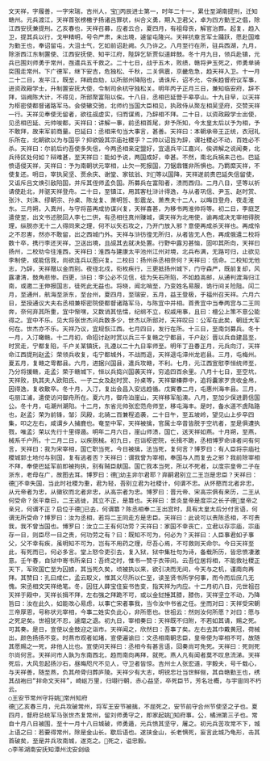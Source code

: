 <!-- { "loadSidebar": true } -->
    文天祥，字履善，一字宋瑞，吉州人，宝丙辰进士第一，时年二十一，累仕至湖南提刑，迁知赣州。元兵渡江，天祥首张榜檄子扬诸吕罪状，纠合义勇，期入卫君父，卓为四方勤王之倡，除江西安抚兼提刑。乙亥春也，天祥召募，应者云合，夏四月，有祖母丧，解官治葬。起复，趋入卫，提其兵以行，戈甲精明，号令严肃，未出境，遽留屯隆兴。天祥抗章言军士踊跃，愿赴国难为勤王也，奉诏留屯，大沮士气，乞如前诏赴阙。久乃许之。八月至行在所，驻兵西湖，九月，除浙西江东制置使、江西安抚使、知平江府，陛辞乞斩贾似道衅鼓。冬十月九日，领兵赴镇，元兵已围刘师勇于常州，亟遣兵五千救之。二十七日，战于五木，败绩，赣将尹玉死之，师勇单骑突围走常州。下广德军，继下安吉，危独松、千秋，二关俱震，京畿危急，趋天祥入卫。十一月二十二日，发平江，既至，拜疏自劾，以所部州降陷也，请诛斥，诏不允，令疾趋督府议军事，进资政殿学士，升制置安抚大使，令制司余杭守独松关。明年丙子正月三日，兼知临安府，辞不拜，诣阙陈大计，不得见，所部聚富阳以俟。十八日，丞相巴延营于皋亭山。十九日早，以天祥为枢密使都督诸路军马。会使辙交驰，北师约当国大臣相见，执政侍从聚左相吴坚府，交赞天祥一行。天祥见奉使无留者，欲往觇虚实，归而谋焉，乃辞相不拜。二十日，以资政殿学士出使，见丞相巴延、元帅唆都，天祥曰：讲解一事，前丞相首尾，非予所知，今太皇太后以予为相，予不敢拜，故来军前商量。巴延曰：丞相来句当大事言，甚善。天祥曰：本朝承帝王正统，衣冠礼乐所在，北朝欲以为与国乎？抑欲毁其宗庙社稷乎？二帅以诏旨为辞，谓社稷必不动，百姓必不杀。天祥曰：尔前后约吾使多失信，今两丞相亲定盟好，宜退兵平江嘉兴，俟讲解之说闻奏，北兵待区处何如？辩难甚，至天祥曰：能如予说，两国成好，幸甚。不然，南北兵祸未己也。巴延愤语侵天祥，天祥曰：予为南朝状元宰相，止欠一死报国，刀锯鼎镬非所惧也。乃羁縻天祥，不使复还。明日，宰执吴坚、贾余庆、谢堂、家铉翁、刘等以国降，天祥遂前责巴延失信留使，又诟斥吕文焕引敌陷国，并斥其侄师孟负国。所募兵在富阳者，溃而西归。二月八日，坚等以祈请使赴北，并驱天祥登舟。二十日，至镇江，用其客杜浒计得逸，与从者巩信、尹玉、赵时赏、张汴、刘洙、缪朝宗、孙桌、陈龙复、萧明哲、彭震龙、萧焘夫十二人，以晦日登舟，夜走淮东。三月朔，入真州，与守将苗再成协谋兴复，天祥喜甚，为移书两淮帅将等。初二日，李庭芝遣使至，出文书述脱回人李七二供，有丞相往真州赚城，谓天祥为北用使，谕再成决无宰相得脱理，纵脱亦无十二人得同来之理，何不以矢石攻之，乃开门放入邪？意使再成杀天祥也。再成怜之不忍害，然亦不敢留，出之西城门外。天祥与浒彷徨无所归，从者皆无人色，再成俄遣二校将数十卒，携行李还天祥，卫送出境，且觇其去就决处置。行野中露刃甚恼，固叩其所向，天祥曰扬州，二校劝令往淮西，天祥曰：淮西与建康太平池州江州对境，北兵布满，无路可归，止欲见李制使，或能信我，尚欲连兵以图兴复。二校曰：扬州杀丞相奈何？天祥曰：信命。二校知无他志，乃辞，天祥赠以金而别。夜径北戍，衔枚疾行，三更抵扬州城下，门守森严，既前复却，风露凄清，鼓角悲惨。四更，浒曰：李公必不见信，徒为矢石所陷，不如趋高邮，从通判渡海归江南，或邀二王伸报国志，徒死此无益也。将晓，闻北哨至，乃变姓名易服，诡行间关险阻。闰二月，至通州，航海至浙东，至台州，夏四月，至瑞安，五月，益王登极，于福州召天祥。六月六日，至授通议大夫右丞相兼枢密院使都督诸路军马，与陈宜中并相。首责宜中当奉两宫与二王同奔，奈何弃其所重，宜中惭嘿，又数诮其怯懦，纪纲不立，权戚用事，且曰：檀公上策不意公能得之。宜中不乐。见大将张世杰问兵数多少，世杰以所部对，天祥叹曰：公军在此矣，朝廷大军何在。世杰亦不乐。天祥乃议，宜规恢江西。七月四日，发行在所。十三日，至南剑募兵。冬十一月，入汀瞰赣。十二月初，命招讨赵时赏以兵三千复赣之宁都县，千户赵氵晋以兵自建昌至，时赏走，宁都复陷，千户关某镇抚，孔遵以二十九日率师至。明年丁丑春正月，元兵向汀，天祥命江西提刑赵孟氵荣领兵收复，屯宁都城外，不战而退，天祥退屯漳州龙岩县。三月，屯梅州。夏五月，复赣之雩都县。六月，进据兴国县，遣兵攻赣，不利。七月，元江西宣慰李恒统师至，乃分将援赣，走孟氵荣于赣城下，恒以兵捣兴国袭天祥，穷追四百余里。八月十七日，至空坑，天祥败，执其夫人欧阳氏、一子二女及赵时赏、孙桌等，天祥窜榛莽中，追将囊家歹贪收金帛，因得逸，复收散卒。冬十月，入汀，复出会昌入安远趋循。戊寅春二月，屯惠州海丰县。三月，屯丽江浦，遣使访问御舟所在。夏六月，御舟泊崖山，天祥移军船澳。八月，至加少保进爵信国公。冬十月，屯潮州潮阳。十二月，东省元帅张宏范舟师至，移屯海丰。是时，备水道不虞陆路也，赵孟氵荣为前锋，邹氵凤殿，北骑二百兼程追袭，二十日午，至五坡岭，望见山上步卒四集，叩之左右，咸谓乡人捕鹿也。奄至中军，天祥被擒，官属士卒昔皆脱于空坑者，至是俱遭执戮，唯孟氵荣以先行十里得遁。明年二月六日，崖山师溃，国亡，送天祥如燕。十月朔，至燕，械系千户所。十二月二日，以疾脱械。初九日，召诣枢密院，长揖不跪，丞相博罗命译者问有何言，天祥曰：我为宋宰相，国亡职当死，今日被擒，法当死，复何言？博罗曰：有人臣将宗庙社稷城郭土地付与别国，复有逃者否？天祥曰：谓我曾为宰相，奉国与人而复去之邪？我前除宰相不拜，奉使巴延军前即被拘执，别有贼臣献国。国亡我本当死，所以不死者，以度宗皇帝二子在浙东，老母在广，故图去耳。博罗曰：德幼主非尔君耶？弃嗣君别立二王岂是忠臣？天祥曰：德不幸失国，当此时社稷为重，君为轻，吾别立君为社稷计，何谓不忠。从怀愍而北者非忠，从元帝者为忠，从徽钦而北者非忠，从高宗者为忠。博罗曰：晋元帝、宋高宗俱有来历，二王从何受命？张平章曰，二王逃徙，其立不正，是篡也。天祥曰：景炎皇帝是度宗之长子德皇帝之亲兄，何谓不正？启位于德已去，何谓篡？陈丞相奉二王出宫时，具有太皇太后分付言语，何谓无所受命？博罗曰：汝为丞相，若将二王同走方是忠臣。天祥曰：此说可以责陈丞相，不可责我，我不曾当国也。博罗曰：汝立二王有何功劳？天祥曰：家国不幸丧亡，立君以存宗庙，宗庙存一日，则臣尽一日之责，何功劳之有？曰：既知不可为，何必为？天祥曰：人臣事君如子事父，父不幸有疾，虽明知不可为，岂有不用药之理，尽吾心焉，不可救则天命尔。今日天祥至此，有死而已，何必多言。堂上怒令吏引去，复入狱，狱中集杜句为诗，备载所历，皆忠愤凄激意。壬午春，自狱中寄书所亲曰：吾终之时，惟书一赞于衣带间。云吾位居将相，不能救社稷正天下，军败国亡至为囚掳，其当死久矣，顷被执以来，欲引决而无间，今天与之机，谨南向再拜。其赞曰：孔曰成仁，孟云取义，惟其义尽所以仁至，读圣贤书所学何事，而今而后庶几无愧。宋丞相文天祥绝笔。冬，因狂人薛宝住妄书告变，指天祥为内应。十二月初八日，元世祖召天祥于殿中，天祥长揖不拜，左右强之拜跪不可，或以金挝捶其膝，膝伤，天祥坚立不动，乃降旨曰：汝在此久，如能改心易虑，以事亡宋者事我，当令汝中书省之任。坐而对曰：天祥受宋朝三帝厚恩，号称状元宰相，今事二姓实负此心，非所愿也。世祖云：然则汝何所愿？对曰：愿与之死足矣。世祖犹不忍，遽麾之退。初九日，宰相奏曰：天祥既不归附，不若如其请，赐之死。可其奏。是日，宣使以金鼓迎之诣市。天祥闻之，欣然曰：吾事了矣。左右去其巾戴黄冠，荷械出，颜色扬扬不变。时燕市观者如堵，宣使遍谕曰：文丞相南朝忠臣，皇帝使为宰相不可，故随其愿赐之一死，非他人比也。宣使问天祥曰：丞相今有甚言语，回奏尚可免死。天祥曰：死则死尔尚何言。天祥问市人孰为东南西北，趋而南向再拜，就死。燕人凡有闻者莫不叹息流涕。天祥死后，大风忽起扬沙石，昼晦咫尺不见人，守卫者皆惊。吉州士人张宏道，字毅夫，号千载心，与天祥善，随至燕，负其颅骨归葬庐陵。天祥少有大志，明锐忠壮当世鲜俪，其自赣勤王也，绣其战袍曰“拌命文天祥”，崎岖万里，归翊行朝，赤心益坚，卒死臣节，芳名壮概，与宇宙同不朽云。
    ○王安节常州守将姚常州知府
    德乙亥春三月，元兵攻破常州，将军王安节被擒，不屈死之，安节前守合州节使坚之子也。夏四月，督府总统军马张世杰复常州，留刘师勇守之，即家起姚知府事。公，橘洲第三子也。常自十月八日被围，至十一月十八日城破，师勇遁，元兵愤其坚守，屠之。初元兵苦攻常不下，城上语之曰：若要得常州，除是金山长。歇后语也。遂挟金山，长老惧死，妄言此城乃龟形，击其首破矣，至是并兵攻南城，遂克之。死之，谥忠毅。
    ○李芾湖南安抚知潭州沈安刽级
